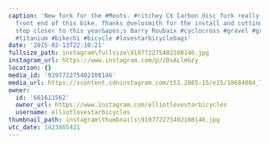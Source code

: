 ```yaml
---
caption: 'New fork for the #Moots. #ritchey CX Carbon disc fork really spices up the
  front end of this bike. Thanks @velosmith for the install and cutting work. One
  step closer to this year&apos;s Barry Roubaix #cyclocross #gravel #gravelgrinder
  #titanium #bikechi #bicycle #lovestarbicyclebags'
date: '2015-02-13T22:10:21'
fullsize_path: instagram\fullsize\919772275402108146.jpg
instagram_url: https://www.instagram.com/p/zDsALlmGzy
location: {}
media_id: '919772275402108146'
media_url: https://scontent.cdninstagram.com/t51.2885-15/e15/10684084_735422686565831_582683609_n.jpg?ig_cache_key=OTE5NzcyMjc1NDAyMTA4MTQ2.2
owner:
  id: '661611562'
  owner_url: https://www.instagram.com/elliotlovestarbicycles
  username: elliotlovestarbicycles
thumbnail_path: instagram\thumbnails\919772275402108146.jpg
utc_date: 1423865421
---
```

